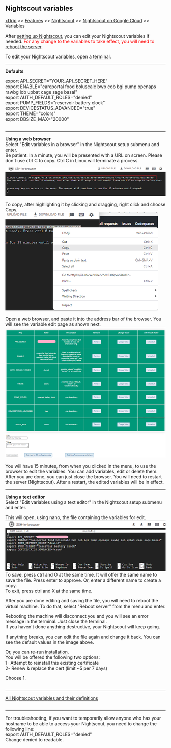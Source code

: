 ## Nightscout variables  
[xDrip](../../README.md) >> [Features](../Features_page) >> [Nightscout](../Nightscout_page) >> [Nightscout on Google Cloud](./GoogleCloud) >> Variables  
  
After [setting up Nightscout](./NS_setup), you can edit your Nightscout variables if needed.  <span style="color:red">For any change to the variables to take effect, you will need to [reboot the server](./Restart.md).</span>  
  
To edit your Nightscout variables, open a [terminal](./Terminal).  


  
---  
  
**Defaults**

export API_SECRET="YOUR_API_SECRET_HERE"  
export ENABLE="careportal food boluscalc bwp cob bgi pump openaps rawbg iob upbat cage sage basal"  
export AUTH_DEFAULT_ROLES="denied"  
export PUMP_FIELDS="reservoir battery clock"  
export DEVICESTATUS_ADVANCED="true"  
export THEME="colors"  
export DBSIZE_MAX="20000"  
<br/>  
  
---  
  
**Using a web browser**  
Select "Edit variables in a browser" in the Nightscout setup submenu and enter.  
Be patient.  In a minute, you will be presented with a URL on screen.  Please don't use ctrl C to copy.  Ctrl C in Linux will terminate a process.  
  
![](./images/ServerURL.png)  
  
To copy, after highlighting it by clicking and dragging, right click and choose Copy.  
![](./images/Copy.png)  

Open a web browser, and paste it into the address bar of the browser.  You will see the variable edit page as shown next.  
![](./images/Server.png)  
  
You will have 15 minutes, from when you clicked in the menu, to use the browser to edit the variables.  You can add variables, edit or delete them.  
After you are done, you can just close the browser.  You will need to restart the server (Nightscout).  After a restart, the edited variables will be in effect.  
  
---  
  
**Using a text editor**  
Select "Edit variables using a text editor" in the Nightscout setup submenu and enter.  
  
This will open, using nano, the file containing the variables for edit.  
![](./images/nsconfig.png)  
To save, press ctrl and O at the same time.  It will offer the same name to save the file.  Press enter to approve.  Or, enter a different name to create a copy.  
To exit, press ctrl and X at the same time.  
  
After you are done editing and saving the file, you will need to reboot the virtual machine. To do that, select "Reboot server" from the menu and enter.  
  
Rebooting the machine will disconnect you and you will see an error message in the terminal. Just close the terminal.  
If you haven't done anything destructive, your Nightscout will keep going.  
  
If anything breaks, you can edit the file again and change it back.  You can see the default values in the image above.  
  
Or, you can re-run [installation](./NS_Install).  
You will be offered the following two options:  
1- Attempt to reinstall this existing certificate  
2- Renew & replace the cert (limit ~5 per 7 days)  
  
Choose 1.  
<br/>  
  
---  
  
[All Nightscout variables and their definitions](https://github.com/nightscout/cgm-remote-monitor/blob/master/README.md#environment)  
<br/>  
  
---  
  
For troubleshooting, if you want to temporarily allow anyone who has your hostname to be able to access your Nightscout, you need to change the following line:  
export AUTH_DEFAULT_ROLES="denied"  
Change denied to readable.  

  
